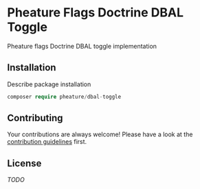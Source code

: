 # Pheature Flags Doctrine DBAL Toggle

Pheature flags Doctrine DBAL toggle implementation

## Installation

Describe package installation

```php
composer require pheature/dbal-toggle
```

## Contributing

Your contributions are always welcome! Please have a look at the [contribution guidelines](./CONTRIBUTING.md) first.

## License

*TODO*
